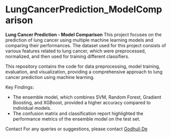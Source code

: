 # LungCancerPrediction_ModelComparison
**Lung Cancer Prediction - Model Comparison**
This project focuses on the prediction of lung cancer using multiple machine learning models and comparing their performances. The dataset used for this project consists of various features related to lung cancer, which were preprocessed, normalized, and then used for training different classifiers.

This repository contains the code for data preprocessing, model training, evaluation, and visualization, providing a comprehensive approach to lung cancer prediction using machine learning.


Key Findings:
- The ensemble model, which combines SVM, Random Forest, Gradient Boosting, and XGBoost, provided a higher accuracy compared to individual models.
- The confusion matrix and classification report highlighted the performance metrics of the ensemble model on the test set.


Contact
For any queries or suggestions, please contact [Godhuli De](https://github.com/Godhuli-De)
